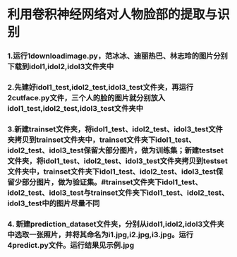 # 利用卷积神经网络对人物脸部的提取与识别
### 1.运行1downloadimage.py，范冰冰、迪丽热巴、林志玲的图片分别下载到idol1,idol2,idol3文件夹中
### 2.先建好idol1_test,idol2_test,idol3_test文件夹，再运行2cutface.py文件，三个人的脸的图片就分别放入idol1_test,idol2_test,idol3_test文件夹中
### 3.新建trainset文件夹，将idol1_test、idol2_test、idol3_test文件夹拷贝到trainset文件夹中，trainset文件夹下idol1_test、idol2_test、idol3_test保留大部分图片，做为训练集；新建testset文件夹，将idol1_test、idol2_test、idol3_test文件夹拷贝到testset文件夹中，trainset文件夹下idol1_test、idol2_test、idol3_test保留少部分图片，做为验证集。#trainset文件夹下idol1_test、idol2_test、idol3_test与trainset文件夹下idol1_test、idol2_test、idol3_test中的图片尽量不同
### 4. 新建prediction_dataset文件夹，分别从idol1,idol2,idol3文件夹中选取一张照片，并将其命名为i1.jpg,i2.jpg,i3.jpg。运行4predict.py文件。运行结果见示例.jpg
